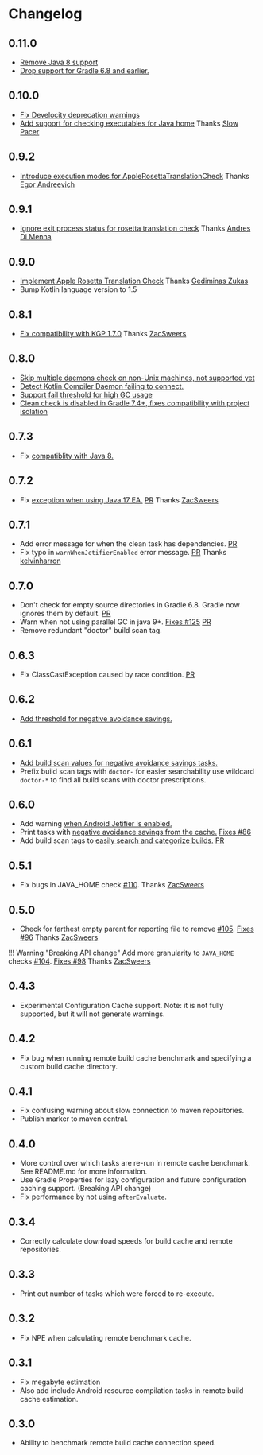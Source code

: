 # Changelog

## 0.11.0

- [Remove Java 8 support](https://github.com/runningcode/gradle-doctor/pull/341)
- [Drop support for Gradle 6.8 and earlier.](https://github.com/runningcode/gradle-doctor/pull/413)

## 0.10.0

- [Fix Develocity deprecation warnings](https://github.com/runningcode/gradle-doctor/pull/337)
- [Add support for checking executables for Java home](https://github.com/runningcode/gradle-doctor/pull/336) Thanks [Slow Pacer](https://github.com/slowpacer)

## 0.9.2

- [Introduce execution modes for AppleRosettaTranslationCheck](https://github.com/runningcode/gradle-doctor/pull/311) Thanks [Egor Andreevich](https://github.com/Egorand)

## 0.9.1

- [Ignore exit process status for rosetta translation check](https://github.com/runningcode/gradle-doctor/pull/285) Thanks [Andres Di Menna](https://github.com/ninniuz)

## 0.9.0

- [Implement Apple Rosetta Translation Check](https://github.com/runningcode/gradle-doctor/pull/220) Thanks [Gediminas Zukas](https://github.com/GediminasZukas)
- Bump Kotlin language version to 1.5

## 0.8.1

- [Fix compatibility with KGP 1.7.0](https://github.com/runningcode/gradle-doctor/issues/208) Thanks [ZacSweers](https://github.com/ZacSweers)

## 0.8.0

- [Skip multiple daemons check on non-Unix machines, not supported yet](https://github.com/runningcode/gradle-doctor/issues/84)
- [Detect Kotlin Compiler Daemon failing to connect.](https://github.com/runningcode/gradle-doctor/issues/194)
- [Support fail threshold for high GC usage](https://github.com/runningcode/gradle-doctor/issues/183)
- [Clean check is disabled in Gradle 7.4+, fixes compatibility with project isolation](https://github.com/runningcode/gradle-doctor/issues/180)

## 0.7.3

- Fix [compatiblity with Java 8.](https://github.com/runningcode/gradle-doctor/issues/171)

## 0.7.2

- Fix [exception when using Java 17 EA.](https://github.com/runningcode/gradle-doctor/issues/168) [PR](https://github.com/runningcode/gradle-doctor/pull/169) Thanks [ZacSweers](https://github.com/ZacSweers)

## 0.7.1

- Add error message for when the clean task has dependencies. [PR](https://github.com/runningcode/gradle-doctor/pull/149)
- Fix typo in `warnWhenJetifierEnabled` error message. [PR](https://github.com/runningcode/gradle-doctor/pull/158) Thanks [kelvinharron](https://github.com/kelvinharron)

## 0.7.0

- Don't check for empty source directories in Gradle 6.8. Gradle now ignores them by default. [PR](https://github.com/runningcode/gradle-doctor/pull/136)
- Warn when not using parallel GC in java 9+. [Fixes #125](https://github.com/runningcode/gradle-doctor/issues/125) [PR](xxx)
- Remove redundant "doctor" build scan tag.

## 0.6.3

- Fix ClassCastException caused by race condition. [PR](https://github.com/runningcode/gradle-doctor/pull/129)

## 0.6.2

- [Add threshold for negative avoidance savings.](https://github.com/runningcode/gradle-doctor/pull/126)

## 0.6.1

- [Add build scan values for negative avoidance savings tasks.](https://github.com/runningcode/gradle-doctor/pull/121)
- Prefix build scan tags with `doctor-` for easier searchability use wildcard `doctor-*` to find all build scans with doctor prescriptions.

## 0.6.0

- Add warning [when Android Jetifier is enabled.](https://github.com/runningcode/gradle-doctor/pull/118)
- Print tasks with [negative avoidance savings from the cache.](https://github.com/runningcode/gradle-doctor/pull/117) [Fixes #86](https://github.com/runningcode/gradle-doctor/issues/86)
- Add build scan tags to [easily search and categorize builds.](../scan-tags) [PR](https://github.com/runningcode/gradle-doctor/pull/119)

## 0.5.1

- Fix bugs in JAVA_HOME check [#110](https://github.com/runningcode/gradle-doctor/pull/110). Thanks [ZacSweers](https://github.com/ZacSweers)

## 0.5.0

- Check for farthest empty parent for reporting file to remove [#105](https://github.com/runningcode/gradle-doctor/pull/105). [Fixes #96](https://github.com/runningcode/gradle-doctor/issues/96) Thanks [ZacSweers](https://github.com/ZacSweers)

!!! Warning "Breaking API change"
Add more granularity to `JAVA_HOME` checks [#104](https://github.com/runningcode/gradle-doctor/pull/104). [Fixes #98](https://github.com/runningcode/gradle-doctor/issues/98) Thanks [ZacSweers](https://github.com/ZacSweers)

## 0.4.3

- Experimental Configuration Cache support. Note: it is not fully supported, but it will not generate warnings.

## 0.4.2

- Fix bug when running remote build cache benchmark and specifying a custom build cache directory.

## 0.4.1

- Fix confusing warning about slow connection to maven repositories.
- Publish marker to maven central.

## 0.4.0

- More control over which tasks are re-run in remote cache benchmark. See README.md for more information.
- Use Gradle Properties for lazy configuration and future configuration caching support. (Breaking API change)
- Fix performance by not using `afterEvaluate`.

## 0.3.4

- Correctly calculate download speeds for build cache and remote repositories.

## 0.3.3

- Print out number of tasks which were forced to re-execute.

## 0.3.2

- Fix NPE when calculating remote benchmark cache.

## 0.3.1

- Fix megabyte estimation
- Also add include Android resource compilation tasks in remote build cache estimation.

## 0.3.0

- Ability to benchmark remote build cache connection speed.
